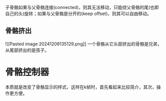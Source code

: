 子骨骼如果与父骨骼连接(connected)，则其无法移动，只能绕父骨骼的尾(也即自己的头)旋转；如果与父骨骼是分开的(keep offset)，则其可以自由移动。
## 骨骼挤出

![[Pasted image 20241209135129.png]]
一个骨骼从它头部挤出的骨骼是兄弟，从尾部挤出的是孩子。



# 骨骼控制器
本质就是改变了骨骼显示的样式，这样在k帧时，首先看起来比较简介，其次，操作更方便。